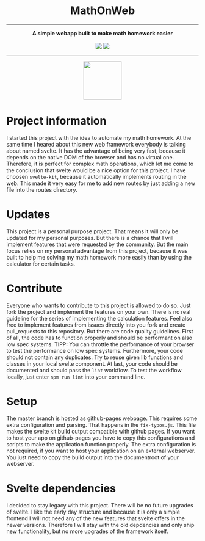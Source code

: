 <div align="center">
<h1>MathOnWeb</h1>
<hr>
<strong>A simple webapp built to make math homework easier</strong><br><br>

<img src="https://img.shields.io/github/license/mathisburger/MathOnWeb?style=for-the-badge">
<img src="https://img.shields.io/github/v/release/mathisburger/MathOnWeb?style=for-the-badge">
</div>
<hr>
<div align="center">
<img src="https://upload.wikimedia.org/wikipedia/commons/thumb/1/1b/Svelte_Logo.svg/1200px-Svelte_Logo.svg.png" width="100" />
</div>

# Project information

I started this project with the idea to automate my math homework. At the same time I heared about this new web framework everybody is talking about named svelte. It has the advantage of being very fast, because it depends on the native DOM of the browser and has no virtual one. Therefore, it is perfect for complex math operations, which let me come to the conclusion that svelte would be a nice option for this project. I have choosen `svelte-kit`, because it automatically implements routing in the web. This made it very easy for me to add new routes by just adding a new file into the routes directory.

# Updates

This project is a personal purpose project. That means it will only be updated for my personal purposes. But there is a chance that I will implement features that were requested by the community. But the main focus relies on my personal advantage from this project, because it was built to help me solving my math homework more easily than by using the calculator for certain tasks.

# Contribute

Everyone who wants to contribute to this project is allowed to do so. Just fork the project and implement the features on your own. There is no real guideline for the series of implementing the calculation features. Feel also free to implement features from issues directly into you fork and create pull_requests to this repository. But there are code quality guidelines. First of all, the code has to function properly and should be performant on also low spec systems. TIPP: You can throttle the performance of your browser to test the performance on low spec systems. Furthermore, your code should not contain any duplicates. Try to reuse given lib functions and classes in your local svelte component. At last, your code should be documented and should pass the `lint` workflow. To test the workflow locally, just enter `npm run lint` into your command line.

# Setup

The master branch is hosted as github-pages webpage. This requires some extra configuration and parsing. That happens in the `fix-typos.js`. This file makes the svelte kit build output compatible with github pages. If you want to host your app on github-pages you have to copy this
configurations and scripts to make the application function properly. The extra configuration is not required, if you want to host your application on an external webserver. You just need to copy the build output into the documentroot of your webserver.

# Svelte dependencies

I decided to stay legacy with this project. There will be no future upgrades of svelte. I like the early day structure and because it is only a simple frontend
I will not need any of the new features that svelte offers in the newer versions. Therefore I will stay with the old depdencies and only ship new functionality, but no more upgrades of the
framework itself.
